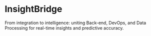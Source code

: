 # InsightBridge
From integration to intelligence: uniting Back-end, DevOps, and Data Processing for real-time insights and predictive accuracy.
